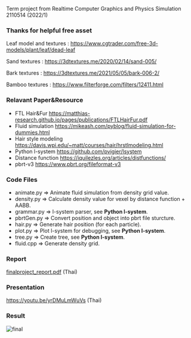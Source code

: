 Term project from Realtime Computer Graphics and Physics Simulation 2110514 (2022/1)


### Thanks for helpful free asset

Leaf model and textures : https://www.cgtrader.com/free-3d-models/plant/leaf/dead-leaf

Sand textures : https://3dtextures.me/2020/02/14/sand-005/

Bark textures : https://3dtextures.me/2021/05/05/bark-006-2/

Bamboo textures : https://www.filterforge.com/filters/12411.html


### Relavant Paper&Resource 
- FTL Hair&Fur
https://matthias-research.github.io/pages/publications/FTLHairFur.pdf
- Fluid simulation
https://mikeash.com/pyblog/fluid-simulation-for-dummies.html
- Hair style modeling
https://davis.wpi.edu/~matt/courses/hair/hrstlmodeling.html
- Python l-system
https://github.com/pvigier/lsystem
- Distance function
https://iquilezles.org/articles/distfunctions/
- pbrt-v3
https://www.pbrt.org/fileformat-v3

### Code Files
- animate.py => Animate fluid simulation from density grid value.
- density.py => Calculate density value for vexel by distance function + AABB.
- grammar.py => l-system parser, see **Python l-system**.
- pbrtGen.py => Convert position and object into pbrt file sturcture.
- hair.py => Generate hair position (for each particle).
- plot.py => Plot l-system for debugging, see **Python l-system**.
- tree.py => Create tree, see **Python l-system**.
- fluid.cpp => Generate density grid.


### Report 
[finalproject_report.pdf](https://github.com/SorasitWang/pbrt-render-project/files/10607844/finalproject_report.pdf) (Thai)

### Presentation
https://youtu.be/yrDMuLmWuVs (Thai)

### Result
![final](https://user-images.githubusercontent.com/60053627/218492901-d21ede17-8a61-4147-ad18-75aea97bc5a5.jpg)
